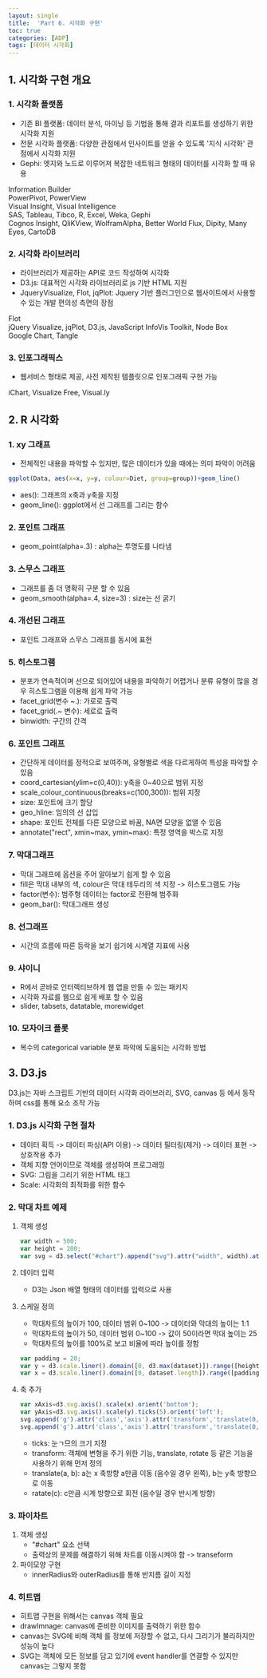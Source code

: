 ```yaml
---
layout: single
title:  'Part 6. 시각화 구현'
toc: true
categories: [ADP]
tags: [데이터 시각화]
---
```


## 1. 시각화 구현 개요

### 1. 시각화 플랫폼

- 기존 BI 플랫폼: 데이터 분석, 마이닝 등 기법을 통해 결과 리포트를 생성하기 위한 시각화 지원
- 전문 시각화 플랫폼: 다양한 관점에서 인사이트를 얻을 수 있도록 '지식 시각화' 관점에서 시각화 지원
- Gephi: 엣지와 노드로 이루어져 복잡한 네트워크 형태의 데이터를 시각화 할 때 유용

Information Builder<br>PowerPivot, PowerView<br>Visual Insight, Visual Intelligence<br>SAS, Tableau, Tibco, R, Excel, Weka, Gephi<br>Cognos Insight, QliKView, WolframAlpha, Better World Flux, Dipity, Many Eyes, CartoDB

### 2. 시각화 라이브러리

- 라이브러리가 제공하는 API로 코드 작성하여 시각화
- D3.js: 대표적인 시각화 라이브러리로 js 기반 HTML 지원
- JqueryVisualize, Flot, jqPlot: Jquery 기반 플러그인으로 웹사이트에서 사용할 수 있는 개발 편의성 측면의 장점

Flot<br>jQuery Visualize, jqPlot, D3.js, JavaScript InfoVis Toolkit, Node Box<br>Google Chart, Tangle

### 3. 인포그래픽스

- 웹서비스 형태로 제공, 사전 제작된 템플릿으로 인포그래픽 구현 가능

iChart, Visualize Free, Visual.ly

## 2. R 시각화

### 1. xy 그래프

- 전체적인 내용을 파악할 수 있지만, 많은 데이터가 있을 때에는 의미 파악이 어려움

````R
ggplot(Data, aes(x=x, y=y, colour=Diet, group=group))+geom_line()
````

- aes(): 그래프의 x축과 y축을 지정 
- geom_line(): ggplot에서 선 그래프를 그리는 함수

### 2. 포인트 그래프

- geom_point(alpha=.3) : alpha는 투명도를 나타냄

### 3. 스무스 그래프

- 그래프를 좀 더 명확히 구분 할 수 있음
- geom_smooth(alpha=.4, size=3) : size는 선 굵기

### 4. 개선된 그래프

- 포인트 그래프와 스무스 그래프를 동시에 표현

### 5. 히스토그램

- 분포가 연속적이며 선으로 되어있어 내용을 파악하기 어렵거나 분류 유형이 많을 경우 히스토그램을 이용해 쉽게 파악 가능
- facet_grid(변수 ~.): 가로로 출력
- facet_grid(.~ 변수): 세로로 출력
- binwidth: 구간의 간격

### 6. 포인트 그래프

- 간단하게 데이터를 정적으로 보여주며, 유형별로 색을 다르게하여 특성을 파악할 수 있음
- coord_cartesian(ylim=c(0,40)): y축을 0~40으로 범위 지정
- scale_colour_continuous(breaks=c(100,300)): 범위 지정
- size: 포인트에 크기 할당
- geo_hline: 임의의 선 삽입
- shape: 포인트 전체를 다른 모양으로 바꿈, NA면 모양을 없앨 수 있음
- annotate("rect", xmin~max, ymin~max): 특정 영역을 박스로 지정

### 7. 막대그래프

- 막대 그래프에 옵션을 주어 알아보기 쉽게 할 수 있음
- fill은 막대 내부의 색, colour은 막대 테두리의 색 지정 -> 히스토그램도 가능
- factor(변수): 범주형 데이터는 factor로 전환해 범주화
- geom_bar(): 막대그래프 생성

### 8. 선그래프

- 시간의 흐름에 따른 등락을 보기 쉽기에 시계열 지표에 사용

### 9. 샤이니

- R에서 곧바로 인터렉티브하게 웹 앱을 만들 수 있는 패키지
- 시각화 자료를 웹으로 쉽게 배포 할 수 있음
- slider, tabsets, datatable, morewidget

### 10. 모자이크 플롯

- 복수의 categorical variable 분포 파악에 도움되는 시각화 방법

## 3. D3.js

D3.js는 자바 스크립트 기반의 데이터 시각화 라이브러리, SVG, canvas 등 에서 동작하며 css를 통해 요소 조작 가능

### 1. D3.js 시각화 구현 절차

- 데이터 획득 -> 데이터 파싱(API 이용) -> 데이터 필터링(제거) -> 데이터 표현 -> 상호작용 추가
- 객체 지향 언어이므로 객체를 생성하여 프로그래밍
- SVG: 그림을 그리기 위한 HTML 태그
- Scale: 시각화의 최적화를 위한 함수

### 2. 막대 차트 예제

1. 객체 생성

   ````javascript
   var width = 500;
   var height = 200;
   var svg = d3.select("#chart").append("svg").attr("width", width).attr("height", height)
   ````

2. 데이터 입력

   - D3는 Json 배열 형태의 데이터를 입력으로 사용

3. 스케일 정의

   - 막대차트의 높이가 100, 데이터 범위 0~100 -> 데이터와 막대의 높이는 1:1
   - 막대차트의 높이가 50, 데이터 범위 0~100 -> 값이 50이라면 막대 높이는 25
   - 막대차트의 높이를 100%로 보고 비율에 따라 높이를 정함

   ````javascript
   var padding = 20;
   var y = d3.scale.liner().domain([0, d3.max(dataset)]).range([height-padding+5,5])
   var x = d3.scale.liner().domain([0, dataset.length]).range([padding, width])
   ````

4. 축 추가

   ````javascript
   var xAxis=d3.svg.axis().scale(x).orient('bottom');
   var yAxis=d3.svg.axis().scale(y).ticks(5).orient('left');
   svg.append('g').attr('class','axis').attr('transform','translate(0,"+(height-padding)+")').call(xAxis)
   svg.append('g').attr('class','axis').attr('transform','translate(0,"+padding+",0)').call(yAxis)
   ````

   - ticks: 눈ㄱ므의 크기 지정
   - transform: 객체에 변형을 주기 위한 기능, translate, rotate 등 같은 기능을 사용하기 위해 먼저 정의
   - translate(a, b): a는 x 축방향 a만큼 이동 (음수일 경우 왼쪽), b는 y축 방향으로 이동
   - ratate(c): c만큼 시계 방향으로 회전 (음수일 경우 반시계 방향)

### 3. 파이차트

1. 객체 생성
   - "#chart" 요소 선택
   - 출력상의 문제를 해결하기 위해 차트를 이동시켜야 함 -> transeform
2. 파이모양 구현
   - innerRadius와 outerRadius를 통해 반지름 길이 지정

### 4. 히트맵

- 히트맵 구현을 위해서는 canvas 객체 필요
- drawImnage: canvas에 준비한 이미지를 출력하기 위한 함수
- canvas는 SVG에 비해 객체 를 정보에 저장할 수 없고, 다시 그리기가 불리하지만 성능이 높다
- SVG는 객체에 모든 정보를 담고 있기에 event handler를 연결할 수 있지만 canvas는 그렇지 못함

